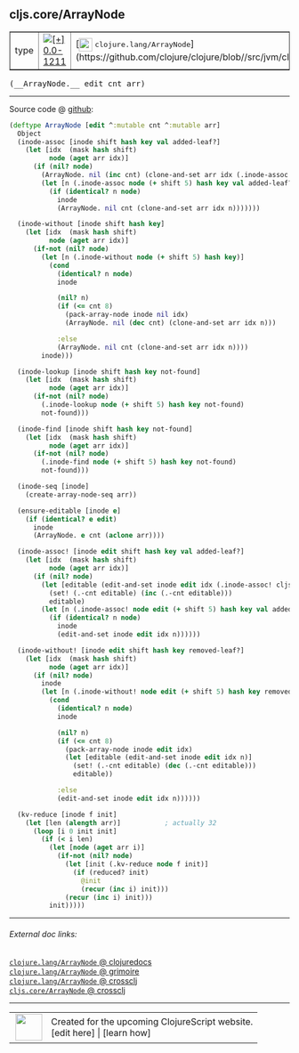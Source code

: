 ## cljs.core/ArrayNode



 <table border="1">
<tr>
<td>type</td>
<td><a href="https://github.com/cljsinfo/cljs-api-docs/tree/0.0-1211"><img valign="middle" alt="[+] 0.0-1211" title="Added in 0.0-1211" src="https://img.shields.io/badge/+-0.0--1211-lightgrey.svg"></a> </td>
<td>
[<img height="24px" valign="middle" src="http://i.imgur.com/1GjPKvB.png"> <samp>clojure.lang/ArrayNode</samp>](https://github.com/clojure/clojure/blob//src/jvm/clojure/lang/PersistentHashMap.java)
</td>
</tr>
</table>


 <samp>
(__ArrayNode.__ edit cnt arr)<br>
</samp>

---







Source code @ [github](https://github.com/clojure/clojurescript/blob/r1820/src/cljs/cljs/core.cljs#L4507-L4602):

```clj
(deftype ArrayNode [edit ^:mutable cnt ^:mutable arr]
  Object
  (inode-assoc [inode shift hash key val added-leaf?]
    (let [idx  (mask hash shift)
          node (aget arr idx)]
      (if (nil? node)
        (ArrayNode. nil (inc cnt) (clone-and-set arr idx (.inode-assoc cljs.core.BitmapIndexedNode/EMPTY (+ shift 5) hash key val added-leaf?)))
        (let [n (.inode-assoc node (+ shift 5) hash key val added-leaf?)]
          (if (identical? n node)
            inode
            (ArrayNode. nil cnt (clone-and-set arr idx n)))))))

  (inode-without [inode shift hash key]
    (let [idx  (mask hash shift)
          node (aget arr idx)]
      (if-not (nil? node)
        (let [n (.inode-without node (+ shift 5) hash key)]
          (cond
            (identical? n node)
            inode

            (nil? n)
            (if (<= cnt 8)
              (pack-array-node inode nil idx)
              (ArrayNode. nil (dec cnt) (clone-and-set arr idx n)))

            :else
            (ArrayNode. nil cnt (clone-and-set arr idx n))))
        inode)))

  (inode-lookup [inode shift hash key not-found]
    (let [idx  (mask hash shift)
          node (aget arr idx)]
      (if-not (nil? node)
        (.inode-lookup node (+ shift 5) hash key not-found)
        not-found)))

  (inode-find [inode shift hash key not-found]
    (let [idx  (mask hash shift)
          node (aget arr idx)]
      (if-not (nil? node)
        (.inode-find node (+ shift 5) hash key not-found)
        not-found)))

  (inode-seq [inode]
    (create-array-node-seq arr))

  (ensure-editable [inode e]
    (if (identical? e edit)
      inode
      (ArrayNode. e cnt (aclone arr))))

  (inode-assoc! [inode edit shift hash key val added-leaf?]
    (let [idx  (mask hash shift)
          node (aget arr idx)]
      (if (nil? node)
        (let [editable (edit-and-set inode edit idx (.inode-assoc! cljs.core.BitmapIndexedNode/EMPTY edit (+ shift 5) hash key val added-leaf?))]
          (set! (.-cnt editable) (inc (.-cnt editable)))
          editable)
        (let [n (.inode-assoc! node edit (+ shift 5) hash key val added-leaf?)]
          (if (identical? n node)
            inode
            (edit-and-set inode edit idx n))))))

  (inode-without! [inode edit shift hash key removed-leaf?]
    (let [idx  (mask hash shift)
          node (aget arr idx)]
      (if (nil? node)
        inode
        (let [n (.inode-without! node edit (+ shift 5) hash key removed-leaf?)]
          (cond
            (identical? n node)
            inode

            (nil? n)
            (if (<= cnt 8)
              (pack-array-node inode edit idx)
              (let [editable (edit-and-set inode edit idx n)]
                (set! (.-cnt editable) (dec (.-cnt editable)))
                editable))

            :else
            (edit-and-set inode edit idx n))))))

  (kv-reduce [inode f init]
    (let [len (alength arr)]           ; actually 32
      (loop [i 0 init init]
        (if (< i len)
          (let [node (aget arr i)]
            (if-not (nil? node)
              (let [init (.kv-reduce node f init)]
                (if (reduced? init)
                  @init
                  (recur (inc i) init)))
              (recur (inc i) init)))
          init)))))
```

<!--
Repo - tag - source tree - lines:

 <pre>
clojurescript @ r1820
└── src
    └── cljs
        └── cljs
            └── <ins>[core.cljs:4507-4602](https://github.com/clojure/clojurescript/blob/r1820/src/cljs/cljs/core.cljs#L4507-L4602)</ins>
</pre>

-->

---



###### External doc links:

[`clojure.lang/ArrayNode` @ clojuredocs](http://clojuredocs.org/clojure.lang/ArrayNode)<br>
[`clojure.lang/ArrayNode` @ grimoire](http://conj.io/store/v1/org.clojure/clojure/1.7.0-beta3/clj/clojure.lang/ArrayNode/)<br>
[`clojure.lang/ArrayNode` @ crossclj](http://crossclj.info/fun/clojure.lang/ArrayNode.html)<br>
[`cljs.core/ArrayNode` @ crossclj](http://crossclj.info/fun/cljs.core.cljs/ArrayNode.html)<br>

---

 <table>
<tr><td>
<img valign="middle" align="right" width="48px" src="http://i.imgur.com/Hi20huC.png">
</td><td>
Created for the upcoming ClojureScript website.<br>
[edit here] | [learn how]
</td></tr></table>

[edit here]:https://github.com/cljsinfo/cljs-api-docs/blob/master/cljsdoc/cljs.core_ArrayNode.cljsdoc
[learn how]:https://github.com/cljsinfo/cljs-api-docs/wiki/cljsdoc-files

<!--

This information was too distracting to show to readers, but I'll leave it
commented here since it is helpful to:

- pretty-print the data used to generate this document
- and show how to retrieve that data



The API data for this symbol:

```clj
{:ns "cljs.core",
 :name "ArrayNode",
 :signature ["[edit cnt arr]"],
 :history [["+" "0.0-1211"]],
 :type "type",
 :full-name-encode "cljs.core_ArrayNode",
 :source {:code "(deftype ArrayNode [edit ^:mutable cnt ^:mutable arr]\n  Object\n  (inode-assoc [inode shift hash key val added-leaf?]\n    (let [idx  (mask hash shift)\n          node (aget arr idx)]\n      (if (nil? node)\n        (ArrayNode. nil (inc cnt) (clone-and-set arr idx (.inode-assoc cljs.core.BitmapIndexedNode/EMPTY (+ shift 5) hash key val added-leaf?)))\n        (let [n (.inode-assoc node (+ shift 5) hash key val added-leaf?)]\n          (if (identical? n node)\n            inode\n            (ArrayNode. nil cnt (clone-and-set arr idx n)))))))\n\n  (inode-without [inode shift hash key]\n    (let [idx  (mask hash shift)\n          node (aget arr idx)]\n      (if-not (nil? node)\n        (let [n (.inode-without node (+ shift 5) hash key)]\n          (cond\n            (identical? n node)\n            inode\n\n            (nil? n)\n            (if (<= cnt 8)\n              (pack-array-node inode nil idx)\n              (ArrayNode. nil (dec cnt) (clone-and-set arr idx n)))\n\n            :else\n            (ArrayNode. nil cnt (clone-and-set arr idx n))))\n        inode)))\n\n  (inode-lookup [inode shift hash key not-found]\n    (let [idx  (mask hash shift)\n          node (aget arr idx)]\n      (if-not (nil? node)\n        (.inode-lookup node (+ shift 5) hash key not-found)\n        not-found)))\n\n  (inode-find [inode shift hash key not-found]\n    (let [idx  (mask hash shift)\n          node (aget arr idx)]\n      (if-not (nil? node)\n        (.inode-find node (+ shift 5) hash key not-found)\n        not-found)))\n\n  (inode-seq [inode]\n    (create-array-node-seq arr))\n\n  (ensure-editable [inode e]\n    (if (identical? e edit)\n      inode\n      (ArrayNode. e cnt (aclone arr))))\n\n  (inode-assoc! [inode edit shift hash key val added-leaf?]\n    (let [idx  (mask hash shift)\n          node (aget arr idx)]\n      (if (nil? node)\n        (let [editable (edit-and-set inode edit idx (.inode-assoc! cljs.core.BitmapIndexedNode/EMPTY edit (+ shift 5) hash key val added-leaf?))]\n          (set! (.-cnt editable) (inc (.-cnt editable)))\n          editable)\n        (let [n (.inode-assoc! node edit (+ shift 5) hash key val added-leaf?)]\n          (if (identical? n node)\n            inode\n            (edit-and-set inode edit idx n))))))\n\n  (inode-without! [inode edit shift hash key removed-leaf?]\n    (let [idx  (mask hash shift)\n          node (aget arr idx)]\n      (if (nil? node)\n        inode\n        (let [n (.inode-without! node edit (+ shift 5) hash key removed-leaf?)]\n          (cond\n            (identical? n node)\n            inode\n\n            (nil? n)\n            (if (<= cnt 8)\n              (pack-array-node inode edit idx)\n              (let [editable (edit-and-set inode edit idx n)]\n                (set! (.-cnt editable) (dec (.-cnt editable)))\n                editable))\n\n            :else\n            (edit-and-set inode edit idx n))))))\n\n  (kv-reduce [inode f init]\n    (let [len (alength arr)]           ; actually 32\n      (loop [i 0 init init]\n        (if (< i len)\n          (let [node (aget arr i)]\n            (if-not (nil? node)\n              (let [init (.kv-reduce node f init)]\n                (if (reduced? init)\n                  @init\n                  (recur (inc i) init)))\n              (recur (inc i) init)))\n          init)))))",
          :title "Source code",
          :repo "clojurescript",
          :tag "r1820",
          :filename "src/cljs/cljs/core.cljs",
          :lines [4507 4602]},
 :full-name "cljs.core/ArrayNode",
 :clj-symbol "clojure.lang/ArrayNode"}

```

Retrieve the API data for this symbol:

```clj
;; from Clojure REPL
(require '[clojure.edn :as edn])
(-> (slurp "https://raw.githubusercontent.com/cljsinfo/cljs-api-docs/catalog/cljs-api.edn")
    (edn/read-string)
    (get-in [:symbols "cljs.core/ArrayNode"]))
```

-->
